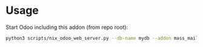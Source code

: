# Usage

Start Odoo including this addon (from repo root):

```bash
python3 scripts/nix_odoo_web_server.py --db-name mydb --addon mass_mailing_event_track
```
